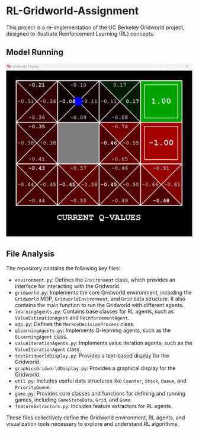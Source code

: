 # RL-Gridworld-Assignment

This project is a re-implementation of the UC Berkeley Gridworld project, designed to illustrate Reinforcement Learning (RL) concepts.

## Model Running
![Running logs](images/Gridworld.png)

## File Analysis

The repository contains the following key files:

-   `environment.py`: Defines the `Environment` class, which provides an interface for interacting with the Gridworld.
-   `gridworld.py`: Implements the core Gridworld environment, including the `Gridworld` MDP, `GridworldEnvironment`, and `Grid` data structure. It also contains the main function to run the Gridworld with different agents.
-   `learningAgents.py`: Contains base classes for RL agents, such as `ValueEstimationAgent` and `ReinforcementAgent`.
-   `mdp.py`: Defines the `MarkovDecisionProcess` class.
-   `qlearningAgents.py`: Implements Q-learning agents, such as the `QLearningAgent` class.
-   `valueIterationAgents.py`: Implements value iteration agents, such as the `ValueIterationAgent` class.
-   `textGridworldDisplay.py`: Provides a text-based display for the Gridworld.
-   `graphicsGridworldDisplay.py`: Provides a graphical display for the Gridworld.
-   `util.py`: Includes useful data structures like `Counter`, `Stack`, `Queue`, and `PriorityQueue`.
-   `game.py`: Provides core classes and functions for defining and running games, including `GameStateData`, `Grid`, and `Game`.
-   `featureExtractors.py`: Includes feature extractors for RL agents.

These files collectively define the Gridworld environment, RL agents, and visualization tools necessary to explore and understand RL algorithms.